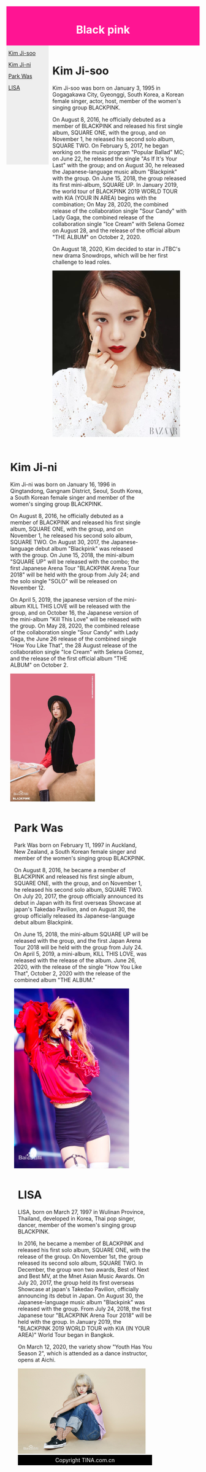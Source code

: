 <body>

<div id="header">
<h1>Black pink</h1>
</div>

<div id="nav">
    <a href="Kim Ji-soo.html">Kim Ji-soo</a><br>
 <a href="Kim Ji-ni.html">Kim Ji-ni<br>
 <a href="Park Was.html">Park Was<br>
 <a href="LISA.html">LISA<br>

</div>

<div id="section">
<h1>Kim Ji-soo</h1>
<p>
Kim Ji-soo was born on January 3, 1995 in Gogagakawa City, Gyeonggi, South Korea, a Korean female singer, actor, host, member of the women's singing group BLACKPINK.
</p>
<p>
On August 8, 2016, he officially debuted as a member of BLACKPINK and released his first single album, SQUARE ONE, with the group, and on November 1, he released his second solo album, SQUARE TWO. On February 5, 2017, he began working on the music program "Popular Ballad" MC; on June 22, he released the single "As If It's Your Last" with the group; and on August 30, he released the Japanese-language music album "Blackpink" with the group. On June 15, 2018, the group released its first mini-album, SQUARE UP. In January 2019, the world tour of BLACKPINK 2019 WORLD TOUR with KIA (YOUR IN AREA) begins with the combination; On May 28, 2020, the combined release of the collaboration single "Sour Candy" with Lady Gaga, the combined release of the collaboration single "Ice Cream" with Selena Gomez on August 28, and the release of the official album "THE ALBUM" on October 2, 2020.
</p>
<p>On August 18, 2020, Kim decided to star in JTBC's new drama Snowdrops, which will be her first challenge to lead roles. </p>
<img src="d50735fae6cd7b899e512ed6a56d55a7d933c895a007.jpg" width="333" height="433" /> 

</div>

 <div id="section">
<h1>Kim Ji-ni</h1>
<p>
Kim Ji-ni was born on January 16, 1996 in Qingtandong, Gangnam District, Seoul, South Korea, a South Korean female singer and member of the women's singing group BLACKPINK.
</p>
<p>
On August 8, 2016, he officially debuted as a member of BLACKPINK and released his first single album, SQUARE ONE, with the group, and on November 1, he released his second solo album, SQUARE TWO. On August 30, 2017, the Japanese-language debut album "Blackpink" was released with the group. On June 15, 2018, the mini-album "SQUARE UP" will be released with the combo; the first Japanese Arena Tour "BLACKPINK Arena Tour 2018" will be held with the group from July 24; and the solo single "SOLO" will be released on November 12. 
</p>
<p>On April 5, 2019, the japanese version of the mini-album KILL THIS LOVE will be released with the group, and on October 16, the Japanese version of the mini-album "Kill This Love" will be released with the group. On May 28, 2020, the combined release of the collaboration single "Sour Candy" with Lady Gaga, the June 26 release of the combined single "How You Like That", the 28 August release of the collaboration single "Ice Cream" with Selena Gomez, and the release of the first official album "THE ALBUM" on October 2.</p>
<img src="dcc451da81cb39dbb4db82e5d8160924ab18306d.jpg" width="221" height="333" /> 

<div id="section">
<h1>Park Was</h1>
<p>
Park Was born on February 11, 1997 in Auckland, New Zealand, a South Korean female singer and member of the women's singing group BLACKPINK.
</p>
<p>
On August 8, 2016, he became a member of BLACKPINK and released his first single album, SQUARE ONE, with the group, and on November 1, he released his second solo album, SQUARE TWO. On July 20, 2017, the group officially announced its debut in Japan with its first overseas Showcase at japan's Takedao Pavilion, and on August 30, the group officially released its Japanese-language debut album Blackpink.
</p>
<p> On June 15, 2018, the mini-album SQUARE UP will be released with the group, and the first Japan Arena Tour 2018 will be held with the group from July 24. On April 5, 2019, a mini-album, KILL THIS LOVE, was released with the release of the album. June 26, 2020, with the release of the single "How You Like That", October 2, 2020 with the release of the combined album "THE ALBUM."
</p>
<img src="0b46f21fbe096b634155ece504338744ebf8ac33.jpg" width="300" height="468" /> 
         
<div id="section">
<h1>LISA</h1>
<p>
LISA, born on March 27, 1997 in Wulinan Province, Thailand, developed in Korea, Thai pop singer, dancer, member of the women's singing group BLACKPINK.
</p>
<p>
In 2016, he became a member of BLACKPINK and released his first solo album, SQUARE ONE, with the release of the group. On November 1st, the group released its second solo album, SQUARE TWO. In December, the group won two awards, Best of Next and Best MV, at the Mnet Asian Music Awards. On July 20, 2017, the group held its first overseas Showcase at japan's Takedao Pavilion, officially announcing its debut in Japan. On August 30, the Japanese-language music album "Blackpink" was released with the group. From July 24, 2018, the first Japanese tour "BLACKPINK Arena Tour 2018" will be held with the group. In January 2019, the "BLACKPINK 2019 WORLD TOUR with KIA (IN YOUR AREA)" World Tour began in Bangkok. 
</p>
<p>On March 12, 2020, the variety show "Youth Has You Season 2", which is attended as a dance instructor, opens at Aichi.</p>    
<img src="622762d0f703918fbd760189593d269758eec4c9.jpg" width="333" height="222" /> 
    
<div id="footer">
Copyright TINA.com.cn
</div>

 </body>

<style>
#header {
    background-color:deeppink;
    color:white;
    text-align:center;
    padding:5px;
}
#nav {
    line-height:30px;
    background-color:#eeeeee;
    height:300px;
    width:100px;
    float:left;
    padding:5px; 
}
#section {
    width:350px;
    float:left;
    padding:10px; 
}
#footer {
    background-color:black;
    color:white;
    clear:both;
    text-align:center;
    padding:5px; 
}
</style>

